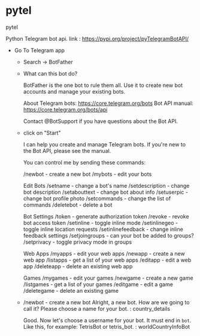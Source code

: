 # pytel
pytel

Python Telegram bot api.
link : https://pypi.org/project/pyTelegramBotAPI/

- Go To Telegram app
    - Search -> BotFather

    - What can this bot do?

        BotFather is the one bot to rule them all. Use it to create new bot accounts and manage your existing bots.

        About Telegram bots:
        https://core.telegram.org/bots
        Bot API manual:
        https://core.telegram.org/bots/api

        Contact @BotSupport if you have questions about the Bot API.

    - click on "Start"

        I can help you create and manage Telegram bots. If you're new to the Bot API, please see the manual.

        You can control me by sending these commands:

        /newbot - create a new bot
        /mybots - edit your bots

        Edit Bots
        /setname - change a bot's name
        /setdescription - change bot description
        /setabouttext - change bot about info
        /setuserpic - change bot profile photo
        /setcommands - change the list of commands
        /deletebot - delete a bot

        Bot Settings
        /token - generate authorization token
        /revoke - revoke bot access token
        /setinline - toggle inline mode
        /setinlinegeo - toggle inline location requests
        /setinlinefeedback - change inline feedback settings
        /setjoingroups - can your bot be added to groups?
        /setprivacy - toggle privacy mode in groups

        Web Apps
        /myapps - edit your web apps
        /newapp - create a new web app
        /listapps - get a list of your web apps
        /editapp - edit a web app
        /deleteapp - delete an existing web app

        Games
        /mygames - edit your games
        /newgame - create a new game
        /listgames - get a list of your games
        /editgame - edit a game
        /deletegame - delete an existing game
    
    
    - /newbot - create a new bot
        Alright, a new bot. How are we going to call it? Please choose a name for your bot.
        : country_details

        Good. Now let's choose a username for your bot. It must end in `bot`. Like this, for example: TetrisBot or tetris_bot.
        : worldCountryInfoBot